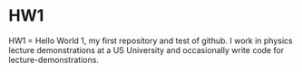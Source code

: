 # HW1
HW1 = Hello World 1, my first repository and test of github.
I work in physics lecture demonstrations at a US University and occasionally write code for lecture-demonstrations.
